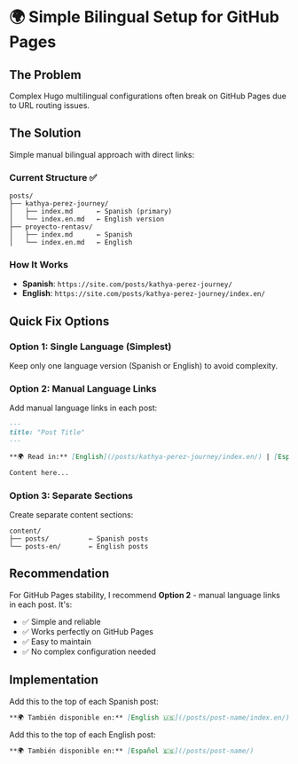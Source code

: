 # 🌍 Simple Bilingual Setup for GitHub Pages

## The Problem
Complex Hugo multilingual configurations often break on GitHub Pages due to URL routing issues.

## The Solution
Simple manual bilingual approach with direct links:

### Current Structure ✅
```
posts/
├── kathya-perez-journey/
│   ├── index.md      ← Spanish (primary)
│   └── index.en.md   ← English version
├── proyecto-rentasv/
│   ├── index.md      ← Spanish
│   └── index.en.md   ← English
```

### How It Works
- **Spanish**: `https://site.com/posts/kathya-perez-journey/`
- **English**: `https://site.com/posts/kathya-perez-journey/index.en/`

## Quick Fix Options

### Option 1: Single Language (Simplest)
Keep only one language version (Spanish or English) to avoid complexity.

### Option 2: Manual Language Links
Add manual language links in each post:

```markdown
---
title: "Post Title"
---

**🌍 Read in:** [English](/posts/kathya-perez-journey/index.en/) | [Español](/posts/kathya-perez-journey/)

Content here...
```

### Option 3: Separate Sections
Create separate content sections:

```
content/
├── posts/          ← Spanish posts
└── posts-en/       ← English posts
```

## Recommendation
For GitHub Pages stability, I recommend **Option 2** - manual language links in each post. It's:
- ✅ Simple and reliable
- ✅ Works perfectly on GitHub Pages
- ✅ Easy to maintain
- ✅ No complex configuration needed

## Implementation
Add this to the top of each Spanish post:

```markdown
**🌍 También disponible en:** [English 🇺🇸](/posts/post-name/index.en/)
```

Add this to the top of each English post:

```markdown
**🌍 También disponible en:** [Español 🇪🇸](/posts/post-name/)
```